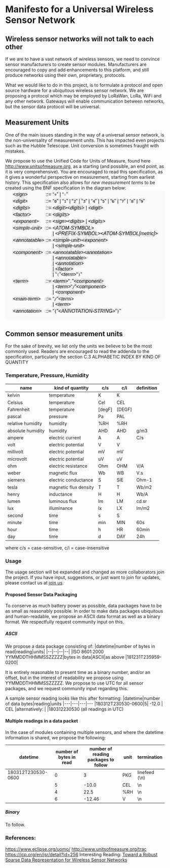 # Manifesto for a Universal Wireless Sensor Network


## Wireless sensor networks will not talk to each other
If we are to have a vast network of wireless sensors, we need to convince sensor manufacturers to create sensor modules. Manufacturers are encouraged to copy and add enhancements to this platform, and still produce networks using their own, proprietary, protocols.

What we would like to do in this project, is to formulate a protocol and open source hardware for a ubiquitous wireless sensor network. We are proposing a protocol which may be employed by LoRaWan, LoRa, WiFi and any other network. Gateways will enable communication between networks, but the sensor data protocol will be universal.

## Measurement Units
One of the main issues standing in the way of a universal sensor network, is the non-universality of measurement units. This has impacted even projects such as the Hubble Telescope. Unit conversion is sometimes fraught with mistakes.

We propose to use the Unified Code for Units of Measure, found here http://www.unitsofmeasure.org, as a starting (and possible, an end point, as it is very comprehensive). You are encouraged to read this specification, as it gives a wonderful perspective on measurement, starting from earliest history.
This specification also allows for *new measurement terms* to be created using the BNF specification in the diagram below:
![BNF Syntax to use for new units](https://github.com/svanschalkwyk/UbiquitousLoRaSensor/blob/master/images/bnf_syntax.jpg)

## Common sensor measurement units
For the sake of brevity, we list only the units we believe to be the most commonly used. Readers are encouraged to read the addenda to the specification, particularly the section C.3  ALPHABETIC INDEX BY KIND OF QUANTITY

### Temperature, Pressure, Humidity
|name|kind of quantity|c/s|c/i|definition
|--|--|--|--|--
|kelvin|temperature|K|K|
|Celsius|temperature|Cel|CEL
|Fahrenheit|temperature|[degF]|[DEGF]
|pascal|pressure|Pa|PAL
|relative humidity|humidity|%RH|%RH
|absolute humidity|humidity|AHD|AHD|g/m3
|ampere|electric current|A|A|C/s
|volt|electric potential|V|V
|millivolt|electric potential|mV|mV
|microvolt|electric potential|uV|uV
|ohm|electric resistance|Ohm|OHM|V/A
|weber|magnetic flux|Wb|WB|V.s
|siemens|electric conductance|S|SIE|Ohm-1
|tesla|magnetic flux density|T|T|Wb/m2
|henry|inductance|H|H|Wb/A
|lumen|luminous flux|lm|LM|cd.sr
|lux|illuminance|lx|LX|lm/m2
|second|time|s|S
|minute|time|min|MIN|60s
|hour|time|h|HR|60min
|day|time|d|DAY|24h
where c/s = case-sensitive, c/i = case-insensitive

### Usage
The usage section will be expanded and changed as more collaborators join the project. If you have input, suggestions, or just want to join for updates, please contact us at  [join us](mailto:steph@remcam.net). 

#### Proposed Sensor Data Packaging
To conserve as much battery power as possible, data packages have to be as small as reasonably possible. In order to make data packages ubiquitous and human-readable, we propose an ASCII data format as well as a binary format. We respectfully request community input on this. 
##### ASCII 
We propose a data package consisting of:
|datetime|number of bytes in read|reading|units|
|--|--|--|--|
|ISO 8601:2000 YYMMDDTHHMMSSZZZZZ|bytes in data|ASCII|as above
|181231T235959-0200|


It is entirely reasonable to present time as a binary number, and/or an offset, but in the interest of readability we propose using YYMMDDTHHMMSSZZZZZ. We propose to use UTC for all sensor packages, and we request community input regarding this. 

A sample sensor reading looks like this after formatting:
|datetime|number of data bytes|reading|units
|---|---|---|---
|180312T230530-0600|5| -12.0 | CEL
|alternatively: |
|180312230530 (all readings in UTC)

#### Multiple readings in a data packet
In the case of modules containing multiple sensors, and where the datetime information is shared, we propose the following:

|datetime|number of bytes in read| number of reading packages to follow|unit|termination
|---|---|---|---|---
|180312T230530-0600|0| 3| PKG | linefeed (\n)
||5| -10.0 | CEL | \n
||4| 22.5 | %RH | \n
||6| -12.46 | V | \n

##### Binary
To follow.


### References:
https://www.eclipse.org/uomo/
http://www.unitsofmeasure.org/trac
https://jcp.org/en/jsr/detail?id=256
Interesting Reading:
[Toward a Robust Sparse Data Representation for Wireless Sensor Networks](https://arxiv.org/pdf/1508.00230.pdf)


<!--stackedit_data:
eyJoaXN0b3J5IjpbLTExMDQxMzMwOTRdfQ==
-->